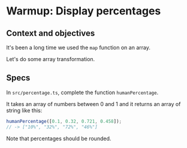 # Warmup: Display percentages

## Context and objectives

It's been a long time we used the `map` function on an array.

Let's do some array transformation.

## Specs

In `src/percentage.ts`, complete the function `humanPercentage`.

It takes an array of numbers between 0 and 1 and it returns an array of string like this:

```typescript
humanPercentage([0.1, 0.32, 0.721, 0.458]);
// -> ["10%", "32%", "72%", "46%"]
```

Note that percentages should be rounded.
